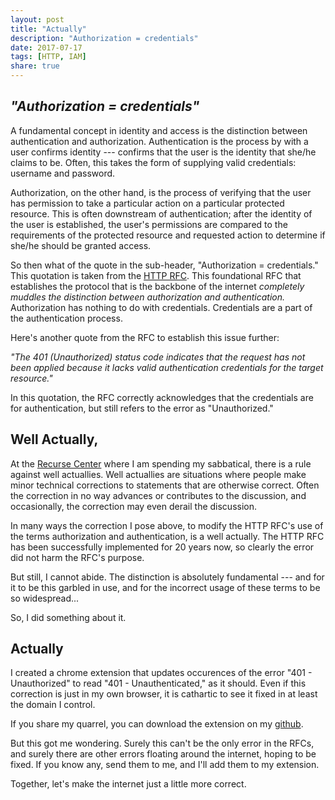 ```yaml
---
layout: post
title: "Actually"
description: "Authorization = credentials"
date: 2017-07-17
tags: [HTTP, IAM]
share: true
---
```


## *"Authorization = credentials"*

A fundamental concept in identity and access is the distinction between authentication and authorization.  Authentication is the process by with a user confirms identity --- confirms that the user is the identity that she/he claims to be. Often, this takes the form of supplying valid credentials: username and password.  

Authorization, on the other hand, is the process of verifying that the user has permission to take a particular action on a particular protected resource.  This is often downstream of authentication; after the identity of the user is established, the user's permissions are compared to the requirements of the protected resource and requested action to determine if she/he should be granted access.  

So then what of the quote in the sub-header, "Authorization = credentials."  This quotation is taken from the [HTTP RFC](https://tools.ietf.org/html/rfc7235#section-4.2).  This foundational RFC that establishes the protocol that is the backbone of the internet *completely muddles the distinction between authorization and authentication.*  Authorization has nothing to do with credentials.  Credentials are a part of the authentication process.  

Here's another quote from the RFC to establish this issue further:  

*"The 401 (Unauthorized) status code indicates that the request has not
   been applied because it lacks valid authentication credentials for
   the target resource."*
   
In this quotation, the RFC correctly acknowledges that the credentials are for authentication, but still refers to the error as "Unauthorized."  

## Well Actually,

At the [Recurse Center](https://www.recurse.com/) where I am spending my sabbatical, there is a rule against well actuallies.  Well actuallies are situations where people make minor technical corrections to statements that are otherwise correct.  Often the correction in no way advances or contributes to the discussion, and occasionally, the correction may even derail the discussion.  

In many ways the correction I pose above, to modify the HTTP RFC's use of the terms authorization and authentication, is a well actually.  The HTTP RFC has been successfully implemented for 20 years now, so clearly the error did not harm the RFC's purpose.  

But still, I cannot abide.  The distinction is absolutely fundamental ---  and for it to be this garbled in use, and for the incorrect usage of these terms to be so widespread...

So, I did something about it.  

## Actually

I created a chrome extension that updates occurences of the error "401 - Unauthorized" to read "401 - Unauthenticated," as it should.  Even if this correction is just in my own browser, it is cathartic to see it fixed in at least the domain I control. 

If you share my quarrel, you can download the extension on my [github](https://github.com/nikhithn/Actually).  

But this got me wondering.  Surely this can't be the only error in the RFCs, and surely there are other errors floating around the internet, hoping to be fixed.  If you know any, send them to me, and I'll add them to my extension.  

Together, let's make the internet just a little more correct.  
